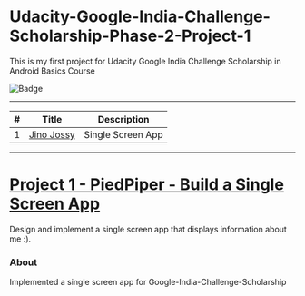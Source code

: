# Udacity-Google-India-Challenge-Scholarship-Phase-2-Project-1
This is my first project for Udacity Google India Challenge Scholarship in Android Basics Course 

![Badge](https://github.com/jinojossy93/Challenge-Scholarship-Phase-2-Project-1/blob/master/Badge.png)

---

| # | Title | Description |
| --- | --- | --- |
| 1 | [Jino Jossy](https://github.com/jinojossy93/Google-India-Challenge-Scholarship-Phase-2-Project-1/tree/master/JinoJossy) | Single Screen App |

---

# [Project 1 - PiedPiper - Build a Single Screen App](https://github.com/jinojossy93/Google-India-Challenge-Scholarship-Phase-2-Project-1/tree/master/JinoJossy)

Design and implement a single screen app that displays information about me :).

### About

Implemented a single screen app for Google-India-Challenge-Scholarship
